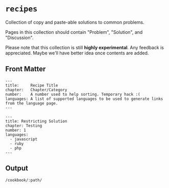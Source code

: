 # `recipes`

Collection of copy and paste-able solutions to common problems.

Pages in this collection should contain "Problem", "Solution", and "Discussion".

Please note that this collection is still **highly experimental**.
Any feedback is appreciated.
Maybe we'll have better idea once contents are added.

## Front Matter

```
---
title:     Recipe Title
chapter:   Chapter/Category
number:    A number used to help sorting. Temporary hack :(
languages: A list of supported languages to be used to generate links from the language page.
---
```

```
---
title: Restricting Solution
chapter: Testing
number: 1
languages:
  - javascript
  - ruby
  - php
---
```

## Output

`/cookbook/:path/`

